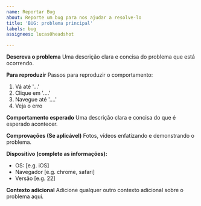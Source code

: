 ```yaml
---
name: Reportar Bug
about: Reporte um bug para nos ajudar a resolve-lo
title: 'BUG: problema principal'
labels: bug
assignees: lucas0headshot

---
```


**Descreva o problema**
Uma descrição clara e concisa do problema que está ocorrendo.

**Para reproduzir**
Passos para reproduzir o comportamento:
1. Vá até '...'
2. Clique em '....'
3. Navegue até '....'
4. Veja o erro

**Comportamento esperado**
Uma descrição clara e concisa do que é esperado acontecer.

**Comprovações (Se aplicável)**
Fotos, vídeos enfatizando e demonstrando o problema.

**Dispositivo (complete as informações):**
 - OS: [e.g. iOS]
 - Navegador [e.g. chrome, safari]
 - Versão [e.g. 22]

**Contexto adicional**
Adicione qualquer outro contexto adicional sobre o problema aqui.
